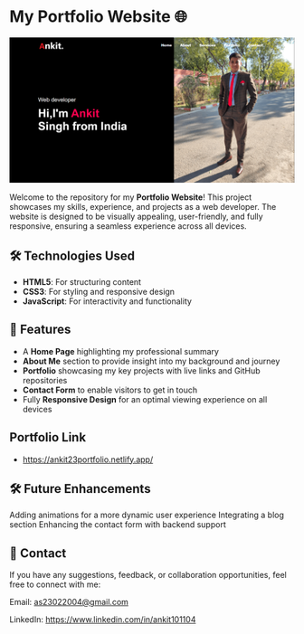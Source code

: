 # My Portfolio Website 🌐  
![Portfolio Priview](ui.png)


Welcome to the repository for my **Portfolio Website**! This project showcases my skills, experience, and projects as a web developer. The website is designed to be visually appealing, user-friendly, and fully responsive, ensuring a seamless experience across all devices.  

## 🛠️ Technologies Used  

- **HTML5**: For structuring content  
- **CSS3**: For styling and responsive design  
- **JavaScript**: For interactivity and functionality  


## 🚀 Features  

- A **Home Page** highlighting my professional summary  
- **About Me** section to provide insight into my background and journey  
- **Portfolio** showcasing my key projects with live links and GitHub repositories  
- **Contact Form** to enable visitors to get in touch  
- Fully **Responsive Design** for an optimal viewing experience on all devices

## Portfolio Link
- https://ankit23portfolio.netlify.app/


## 🛠️ Future Enhancements

Adding animations for a more dynamic user experience
Integrating a blog section
Enhancing the contact form with backend support


## 📧 Contact

If you have any suggestions, feedback, or collaboration opportunities, feel free to connect with me:

Email: as23022004@gmail.com

LinkedIn: https://www.linkedin.com/in/ankit101104
